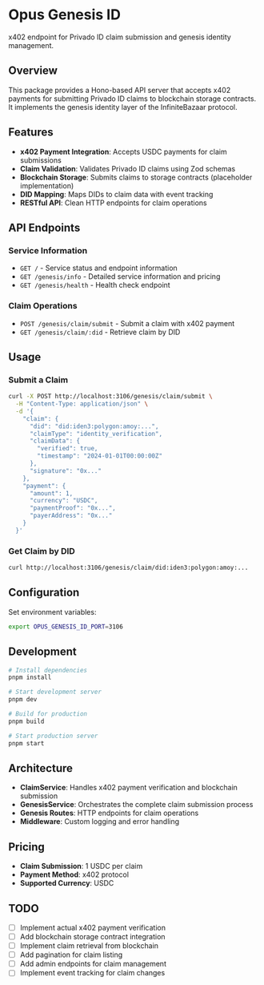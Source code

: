 # Opus Genesis ID

x402 endpoint for Privado ID claim submission and genesis identity management.

## Overview

This package provides a Hono-based API server that accepts x402 payments for submitting Privado ID claims to blockchain storage contracts. It implements the genesis identity layer of the InfiniteBazaar protocol.

## Features

- **x402 Payment Integration**: Accepts USDC payments for claim submissions
- **Claim Validation**: Validates Privado ID claims using Zod schemas
- **Blockchain Storage**: Submits claims to storage contracts (placeholder implementation)
- **DID Mapping**: Maps DIDs to claim data with event tracking
- **RESTful API**: Clean HTTP endpoints for claim operations

## API Endpoints

### Service Information
- `GET /` - Service status and endpoint information
- `GET /genesis/info` - Detailed service information and pricing
- `GET /genesis/health` - Health check endpoint

### Claim Operations
- `POST /genesis/claim/submit` - Submit a claim with x402 payment
- `GET /genesis/claim/:did` - Retrieve claim by DID

## Usage

### Submit a Claim

```bash
curl -X POST http://localhost:3106/genesis/claim/submit \
  -H "Content-Type: application/json" \
  -d '{
    "claim": {
      "did": "did:iden3:polygon:amoy:...",
      "claimType": "identity_verification",
      "claimData": {
        "verified": true,
        "timestamp": "2024-01-01T00:00:00Z"
      },
      "signature": "0x..."
    },
    "payment": {
      "amount": 1,
      "currency": "USDC",
      "paymentProof": "0x...",
      "payerAddress": "0x..."
    }
  }'
```

### Get Claim by DID

```bash
curl http://localhost:3106/genesis/claim/did:iden3:polygon:amoy:...
```

## Configuration

Set environment variables:

```bash
export OPUS_GENESIS_ID_PORT=3106
```

## Development

```bash
# Install dependencies
pnpm install

# Start development server
pnpm dev

# Build for production
pnpm build

# Start production server
pnpm start
```

## Architecture

- **ClaimService**: Handles x402 payment verification and blockchain submission
- **GenesisService**: Orchestrates the complete claim submission process
- **Genesis Routes**: HTTP endpoints for claim operations
- **Middleware**: Custom logging and error handling

## Pricing

- **Claim Submission**: 1 USDC per claim
- **Payment Method**: x402 protocol
- **Supported Currency**: USDC

## TODO

- [ ] Implement actual x402 payment verification
- [ ] Add blockchain storage contract integration
- [ ] Implement claim retrieval from blockchain
- [ ] Add pagination for claim listing
- [ ] Add admin endpoints for claim management
- [ ] Implement event tracking for claim changes 